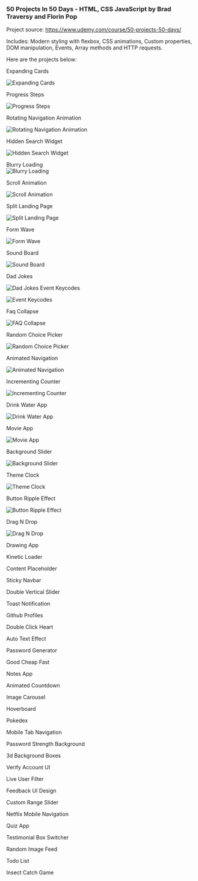### **50 Projects In 50 Days - HTML, CSS JavaScript by Brad Traversy and Florin Pop**

Project source: https://www.udemy.com/course/50-projects-50-days/

Includes: Modern styling with flexbox, CSS animations, Custom properties, DOM manipulation, Events, Array methods and HTTP requests.

Here are the projects below:

Expanding Cards

![Expanding Cards](screenshots/project1.png)

Progress Steps

![Progress Steps](screenshots/project2.png)

Rotating Navigation Animation

![Rotating Navigation Animation](screenshots/project3.png)

Hidden Search Widget

![Hidden Search Widget](screenshots/project4.png)

Blurry Loading
<br>
![Blurry Loading](screenshots/project5.png)
<br>

Scroll Animation

![Scroll Animation](screenshots/project6.png)
<br>

Split Landing Page

![Split Landing Page](screenshots/project7.png)

Form Wave

![Form Wave](screenshots/project8.png)


Sound Board  

![Sound Board](screenshots/project9.png)  

Dad Jokes  

![Dad Jokes](screenshots/project10.png)
Event Keycodes

![Event Keycodes](screenshots/project11.png)

Faq Collapse

![FAQ Collapse](screenshots/project12.png)

Random Choice Picker

![Random Choice Picker](screenshots/project13.png)

Animated Navigation

![Animated Navigation](screenshots/project14.png)

Incrementing Counter

![Incrementing Counter](screenshots/project15.png)

Drink Water App

![Drink Water App](screenshots/project16.png)

Movie App

![Movie App](screenshots/project17.png)

Background Slider

![Background Slider](screenshots/project18.png)

Theme Clock

![Theme Clock](screenshots/project19.png)

Button Ripple Effect

![Button Ripple Effect](screenshots/project20.png)

Drag N Drop

![Drag N Drop](screenshots/project21.png)

Drawing App

Kinetic Loader

Content Placeholder

Sticky Navbar

Double Vertical Slider

Toast Notification

Github Profiles

Double Click Heart

Auto Text Effect

Password Generator

Good Cheap Fast

Notes App

Animated Countdown

Image Carousel

Hoverboard

Pokedex

Mobile Tab Navigation

Password Strength Background

3d Background Boxes

Verify Account UI

Live User Filter

Feedback UI Design

Custom Range Slider

Netflix Mobile Navigation

Quiz App

Testimonial Box Switcher

Random Image Feed

Todo List

Insect Catch Game